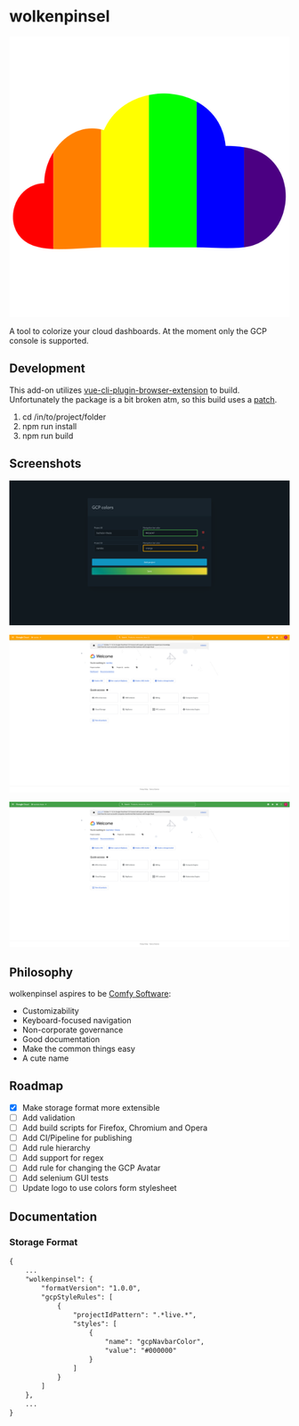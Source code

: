 # wolkenpinsel

![wolkenpinsel logo](src/assets/logo.svg)

A tool to colorize your cloud dashboards. At the moment only the GCP console is supported.

## Development

This add-on utilizes [vue-cli-plugin-browser-extension](https://github.com/adambullmer/vue-cli-plugin-browser-extension) to build. Unfortunately the package is a bit broken atm, so this build uses a [patch](https://github.com/campfireman/vue-cli-plugin-browser-extension).

1. cd /in/to/project/folder
2. npm run install
3. npm run build

## Screenshots

![Settings](docs/wolkenpinsel_screenshot_settings.png)

![Example 1](docs/wolkenpinsel_screenshot_gcp_example1.png)

![Example 2](docs/wolkenpinsel_screenshot_gcp_example2.png)

## Philosophy

wolkenpinsel aspires to be [Comfy Software](https://catgirl.ai/log/comfy-software/):

- Customizability
- Keyboard-focused navigation
- Non-corporate governance
- Good documentation
- Make the common things easy
- A cute name

## Roadmap

- [x] Make storage format more extensible
- [ ] Add validation
- [ ] Add build scripts for Firefox, Chromium and Opera
- [ ] Add CI/Pipeline for publishing
- [ ] Add rule hierarchy
- [ ] Add support for regex
- [ ] Add rule for changing the GCP Avatar
- [ ] Add selenium GUI tests
- [ ] Update logo to use colors form stylesheet

## Documentation

### Storage Format

```[json]
{
    ...
    "wolkenpinsel": {
        "formatVersion": "1.0.0",
        "gcpStyleRules": [
            {
                "projectIdPattern": ".*live.*",
                "styles": [
                    {
                        "name": "gcpNavbarColor",
                        "value": "#000000"
                    }
                ]
            }
        ]
    },
    ...
}
```
